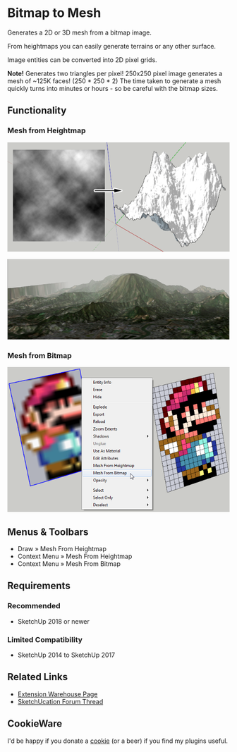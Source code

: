 # Bitmap to Mesh

Generates a 2D or 3D mesh from a bitmap image.

From heightmaps you can easily generate terrains or any other surface.

Image entities can be converted into 2D pixel grids.

**Note!** Generates two triangles per pixel!
250x250 pixel image generates a mesh of ~125K faces! (250 * 250 * 2)
The time taken to generate a mesh quickly turns into minutes or hours - so be
careful with the bitmap sizes.


## Functionality

### Mesh from Heightmap

![Mesh from Heightmap](docs/images/BMP2Mesh.png "Mesh from Heightmap")

![Terrain from Heightmap](docs/images/TerrainTest.png "Terrain from Heightmap")


### Mesh from Bitmap

![Mesh from Bitmap](docs/images/BitmapToMesh.png "Mesh from Bitmap")


## Menus & Toolbars

* Draw » Mesh From Heightmap
* Context Menu » Mesh From Heightmap
* Context Menu » Mesh From Bitmap


## Requirements

### Recommended

* SketchUp 2018 or newer

### Limited Compatibility

* SketchUp 2014 to SketchUp 2017


## Related Links

* [Extension Warehouse Page](https://extensions.sketchup.com/content/bitmap-mesh)
* [SketchUcation Forum Thread](http://sketchucation.com/forums/viewtopic.php?t=31339)


## CookieWare

I'd be happy if you donate a [cookie](http://www.thomthom.net/software/sketchup/cookieware/) (or a beer) if you find my plugins useful.
